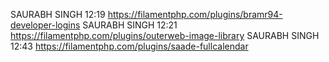 SAURABH SINGH
12:19
https://filamentphp.com/plugins/bramr94-developer-logins
SAURABH SINGH
12:21
https://filamentphp.com/plugins/outerweb-image-library
SAURABH SINGH
12:43
https://filamentphp.com/plugins/saade-fullcalendar
